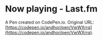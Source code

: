 # Now playing - Last.fm

A Pen created on CodePen.io. Original URL: [https://codepen.io/andhor/pen/VwWXrrq](https://codepen.io/andhor/pen/VwWXrrq).



